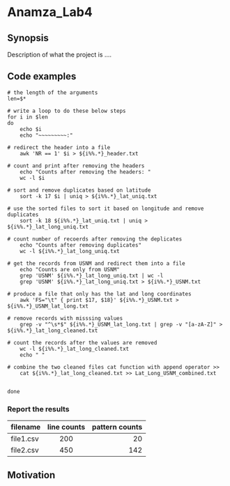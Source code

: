Anamza_Lab4
=========== 

## Synopsis 
Description of what the project is ....

## Code examples 

```Shell
# the length of the arguments 
len=$*

# write a loop to do these below steps
for i in $len
do
    echo $i
    echo "~~~~~~~~~:"
  
# redirect the header into a file 
    awk 'NR == 1' $i > ${i%%.*}_header.txt

# count and print after removing the headers
    echo "Counts after removing the headers: " 
    wc -l $i

# sort and remove duplicates based on latitude 
    sort -k 17 $i | uniq > ${i%%.*}_lat_uniq.txt

# use the sorted files to sort it based on longitude and remove duplicates 
    sort -k 18 ${i%%.*}_lat_uniq.txt | uniq > ${i%%.*}_lat_long_uniq.txt

# count number of recoerds after removing the deplicates
    echo "Counts after removing duplicates" 
    wc -l ${i%%.*}_lat_long_uniq.txt

# get the records from USNM and redirect them into a file
    echo "Counts are only from USNM"
    grep 'USNM' ${i%%.*}_lat_long_uniq.txt | wc -l 
    grep 'USNM' ${i%%.*}_lat_long_uniq.txt > ${i%%.*}_USNM.txt 

# produce a file that only has the lat and long coordinates
    awk 'FS="\t" { print $17, $18}' ${i%%.*}_USNM.txt > ${i%%.*}_USNM_lat_long.txt

# remove records with misssing values
    grep -v "^\s*$" ${i%%.*}_USNM_lat_long.txt | grep -v "[a-zA-Z]" > ${i%%.*}_lat_long_cleaned.txt

# count the records after the values are removed
    wc -l ${i%%.*}_lat_long_cleaned.txt
    echo " " 

# combine the two cleaned files cat function with append operator >> 
    cat ${i%%.*}_lat_long_cleaned.txt >> Lat_Long_USNM_combined.txt 
    
     
done
```

### Report the results

|filename|line counts|pattern counts| 
|:-------|:-------:|---------:|
|file1.csv|200|20|
|file2.csv|450|142|


## Motivation
